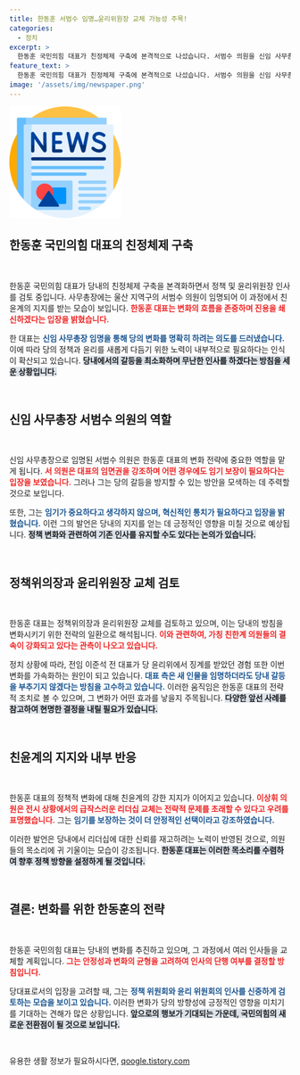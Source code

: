 ```yaml
---
title: 한동훈 서범수 임명…윤리위원장 교체 가능성 주목!
categories:
  - 정치
excerpt: >
  한동훈 국민의힘 대표가 친정체제 구축에 본격적으로 나섰습니다. 서범수 의원을 신임 사무총장으로 임명하며 정책위의장과 윤리위원장 교체를 검토 중입니다. 변화의 바람을 일으킬 그의 전략에 주목해 보세요!
feature_text: >
  한동훈 국민의힘 대표가 친정체제 구축에 본격적으로 나섰습니다. 서범수 의원을 신임 사무총장으로 임명하며 정책위의장과 윤리위원장 교체를 검토 중입니다. 변화의 바람을 일으킬 그의 전략에 주목해 보세요!
image: '/assets/img/newspaper.png'
---
```


<p><img src="/assets/img/newspaper.png" alt="kimp 속보" /></p>

<h2 data-ke-size="size26">한동훈 국민의힘 대표의 친정체제 구축</h2>

<p data-ke-size="size16">&nbsp;</p>

<p>한동훈 국민의힘 대표가 당내의 친정체제 구축을 본격화하면서 정책 및 윤리위원장 인사를 검토 중입니다. 사무총장에는 울산 지역구의 서범수 의원이 임명되어 이 과정에서 친윤계의 지지를 받는 모습이 보입니다. <b><span style="color: #ee2323;">한동훈 대표는 변화의 흐름을 존중하며 진용을 쇄신하겠다는 입장을 밝혔습니다.</span></b></p>

<p>한 대표는 <b><span style="color: #1a5490;">신임 사무총장 임명을 통해 당의 변화를 명확히 하려는 의도를 드러냈습니다.</span></b> 이에 따라 당의 정책과 윤리를 새롭게 다듬기 위한 노력이 내부적으로 필요하다는 인식이 확산되고 있습니다. <b><span style="background-color: #21538527;">당내에서의 갈등을 최소화하며 무난한 인사를 하겠다는 방침을 세운 상황입니다.</span></b></p>

<p data-ke-size="size16">&nbsp;</p>

<h2 data-ke-size="size26">신임 사무총장 서범수 의원의 역할</h2>

<p data-ke-size="size16">&nbsp;</p>

<p>신임 사무총장으로 임명된 서범수 의원은 한동훈 대표의 변화 전략에 중요한 역할을 맡게 됩니다. <b><span style="color: #ee2323;">서 의원은 대표의 임면권을 강조하며 어떤 경우에도 임기 보장이 필요하다는 입장을 보였습니다.</span></b> 그러나 그는 당의 갈등을 방지할 수 있는 방안을 모색하는 데 주력할 것으로 보입니다. </p>

<p>또한, 그는 <b><span style="color: #1a5490;">임기가 중요하다고 생각하지 않으며, 혁신적인 통치가 필요하다고 입장을 밝혔습니다.</span></b> 이런 그의 발언은 당내의 지지를 얻는 데 긍정적인 영향을 미칠 것으로 예상됩니다. <b><span style="background-color: #21538527;">정책 변화와 관련하여 기존 인사를 유지할 수도 있다는 논의가 있습니다.</span></b></p>

<p data-ke-size="size16">&nbsp;</p>

<h2 data-ke-size="size26">정책위의장과 윤리위원장 교체 검토</h2>

<p data-ke-size="size16">&nbsp;</p>

<p>한동훈 대표는 정책위의장과 윤리위원장 교체를 검토하고 있으며, 이는 당내의 방침을 변화시키기 위한 전략의 일환으로 해석됩니다. <b><span style="color: #ee2323;">이와 관련하여, 가칭 친한계 의원들의 결속이 강화되고 있다는 관측이 나오고 있습니다.</span></b></p>

<p>정치 상황에 따라, 전임 이준석 전 대표가 당 윤리위에서 징계를 받았던 경험 또한 이번 변화를 가속화하는 원인이 되고 있습니다. <b><span style="color: #1a5490;">대표 측은 새 인물을 임명하더라도 당내 갈등을 부추기지 않겠다는 방침을 고수하고 있습니다.</span></b> 이러한 움직임은 한동훈 대표의 전략적 조치로 볼 수 있으며, 그 변화가 어떤 효과를 낳을지 주목됩니다. <b><span style="background-color: #21538527;">다양한 앞선 사례를 참고하여 현명한 결정을 내릴 필요가 있습니다.</span></b></p>

<p data-ke-size="size16">&nbsp;</p>

<h2 data-ke-size="size26">친윤계의 지지와 내부 반응</h2>

<p data-ke-size="size16">&nbsp;</p>

<p>한동훈 대표의 정책적 변화에 대해 친윤계의 강한 지지가 이어지고 있습니다. <b><span style="color: #ee2323;">이상휘 의원은 전시 상황에서의 급작스러운 리더십 교체는 전략적 문제를 초래할 수 있다고 우려를 표명했습니다.</span></b> 그는 <b><span style="color: #1a5490;">임기를 보장하는 것이 더 안정적인 선택이라고 강조하였습니다.</span></b></p>

<p>이러한 발언은 당내에서 리더십에 대한 신뢰를 재고하려는 노력이 반영된 것으로, 의원들의 목소리에 귀 기울이는 모습이 강조됩니다. <b><span style="background-color: #21538527;">한동훈 대표는 이러한 목소리를 수렴하여 향후 정책 방향을 설정하게 될 것입니다.</span></b></p>

<p data-ke-size="size16">&nbsp;</p>

<h2 data-ke-size="size26">결론: 변화를 위한 한동훈의 전략</h2>

<p data-ke-size="size16">&nbsp;</p>

<p>한동훈 국민의힘 대표는 당내의 변화를 추진하고 있으며, 그 과정에서 여러 인사들을 교체할 계획입니다. <b><span style="color: #ee2323;">그는 안정성과 변화의 균형을 고려하여 인사의 단행 여부를 결정할 방침입니다.</span></b></p>

<p>당대표로서의 입장을 고려할 때, 그는 <b><span style="color: #1a5490;">정책 위원회와 윤리 위원회의 인사를 신중하게 검토하는 모습을 보이고 있습니다.</span></b> 이러한 변화가 당의 방향성에 긍정적인 영향을 미치기를 기대하는 견해가 많은 상황입니다. <b><span style="background-color: #21538527;">앞으로의 행보가 기대되는 가운데, 국민의힘의 새로운 전환점이 될 것으로 보입니다.</span></b></p>

<p data-ke-size="size16">&nbsp;</p>
유용한 생활 정보가 필요하시다면, <a href="https://qoogle.tistory.com" rel="dofollow">qoogle.tistory.com</a>


